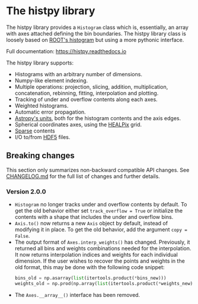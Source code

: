 # The histpy library

The histpy library provides a `Histogram` class which is, essentially, an array with axes attached defining the bin boundaries. The histpy library class is loosely based on [ROOT's histogram](https://root.cern/manual/histograms/) but using a more pythonic interface.

Full documentation: https://histpy.readthedocs.io

The histpy library supports:
- Histograms with an arbitrary number of dimensions.
- Numpy-like element indexing.
- Multiple operations: projection, slicing, addition, multiplication, concatenation, rebinning, fitting, interpolation and plotting.
- Tracking of under and overflow contents along each axes.
- Weighted histograms.
- Automatic error propagation.
- [Astropy's units](https://docs.astropy.org/en/stable/units/index.html), both for the histogram contents and the axis edges.
- Spherical coordinates axes, using the [HEALPix](https://healpix.sourceforge.io/) grid.
- [Sparse](https://sparse.pydata.org/en/stable/) contents
- I/O to/from [HDF5](https://www.hdfgroup.org/solutions/hdf5/) files.

## Breaking changes

This section only summarizes non-backward compatible API changes. See [CHANGELOG.md](CHANGELOG.md) for the full list of changes and further details.

### Version 2.0.0

- `Histogram` no longer tracks under and overflow contents by default. To get the old behavior either set `track_overflow = True` or initialize the contents with a shape that includes the under and overflow bins.
- `Axis.to()` now returns a new `Axis` object by default, instead of modifying it in place. To get the old behavior, add the argument `copy = False`.
- The output format of `Axes.interp_weights()` has changed. Previously, it returned all bins and weights combinations needed for the interpolation. It now returns interpolation indices and weights for each individual dimension. If the user wishes to recover the points and weights in the old format, this may be done with the following code snippet:
    ```python
    bins_old = np.asarray(list(itertools.product(*bins_new)))
    weights_old = np.prod(np.array(list(itertools.product(*weights_new))), axis = 1)
    ```
- The `Axes.__array__()` interface has been removed. 

